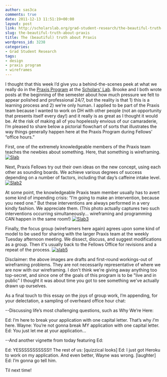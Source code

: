 ```yaml
---
author: sas3ca
comments: true
date: 2011-12-13 11:51:19+00:00
layout: post
link: http://scholarslab.org/grad-student-research/the-beautiful-truth-about-praxis/
slug: the-beautiful-truth-about-praxis
title: The (beautiful) truth about Praxis
wordpress_id: 3238
categories:
- Grad Student Research
tags:
- design
- praxis program
- wireframes
---
```


I thought that this week I’d give you a behind-the-scenes peek at what we really do in the [Praxis Program](http://praxis.scholarslab.org) at the [Scholars' Lab](http://lib.virginia.edu/scholarslab). Brooke and I both wrote posts at the beginning of the semester about how much pressure we felt to appear polished and professional 24/7, but the reality is that 1) this is a learning process and 2) we’re only human. I applied to be part of the Praxis team because I wanted to work on DH with other people (not an opportunity that presents itself every day!) and it really is as great as I thought it would be.  At the risk of making all of you hopelessly envious of our camaraderie, I’m pleased to share below a pictorial flowchart of sorts that illustrates the way things generally happen here at the Praxis Program during Fellows’ “office hours.” 

First, one of the extremely knowledgeable members of the Praxis team teaches the newbies about something. Here, that something is wireframing.
[![Slab](http://farm8.staticflickr.com/7175/6505765533_5d61f95803.jpg)](http://www.flickr.com/photos/72018725@N07/6505765533/)

Next, Praxis Fellows try out their own ideas on the new concept, using each other as sounding boards. We achieve various degrees of success depending on a number of factors, including that day’s caffeine intake level.
[![Slab2](http://farm8.staticflickr.com/7150/6505765845_b34c006a54.jpg)](http://www.flickr.com/photos/72018725@N07/6505765845/)

At some point, the knowledgeable Praxis team member usually has to avert some kind of impending crisis: “I’m going to make an intervention, because you need one.” But these interventions are always performed in a very kindly fashion. We appreciate them. (This photo actually captures two such interventions occurring simultaneously... wireframing and programming CAN happen in the same room!)
[![Slab3](http://farm8.staticflickr.com/7014/6505766157_f969eeb391.jpg)](http://www.flickr.com/photos/72018725@N07/6505766157/)

Finally, the focus group (wireframers here again) agrees upon some kind of model to be used for sharing with the larger Praxis team at the weekly Tuesday afternoon meeting. We dissect, discuss, and suggest modifications as a group. Then it's usually back to the Fellows Office for revisions and a repeat of the process.
[![slab5](http://farm8.staticflickr.com/7024/6505766459_2ba24ca35a.jpg)](http://www.flickr.com/photos/72018725@N07/6505766459/)

Disclaimer: the above images are drafts and first-round workings-out of wireframing problems. They are not necessarily representative of where we are now with our wireframing. I don't think we're giving away anything too top-secret, and since one of the goals of this program is to be "live and in public" I thought it was about time you got to see something we've actually drawn up ourselves.

As a final touch to this essay on the joys of group work, I’m appending, for your delectation, a sampling of overheard office hour chat:

--Discussing life’s most challenging questions, such as Why We’re Here:

Ed: I’m here to break your application with one capital letter. That’s why *I’m* here. 
Wayne: You’re not gonna break MY application with one capital letter.
Ed: You just let me at your application…

--And another vignette from today featuring Ed:

Ed: YESSSSSSSSSSS!!
The rest of us: [quizzical looks]
Ed: I just got Heroku to work on my application. And even better, Wayne was wrong. 
[laughter]
Ed: I’m gonna go tell him.

Til next time!
